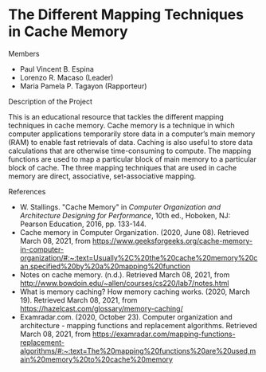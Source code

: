 # The Different Mapping Techniques in Cache Memory 
Members
- Paul Vincent B. Espina
- Lorenzo R. Macaso (Leader)
- Maria Pamela P. Tagayon (Rapporteur)

Description of the Project

This is an educational resource that tackles the different mapping techniques in cache memory. Cache memory is a technique in which computer applications temporarily store data in a
computer’s main memory (RAM) to enable fast retrievals of data. Caching is also useful to store
data calculations that are otherwise time-consuming to compute. The mapping functions are used
to map a particular block of main memory to a particular block of cache. The three mapping
techniques that are used in cache memory are direct, associative, set-associative mapping. 

References
- W. Stallings. "Cache Memory" in *Computer Organization and Architecture Designing for Performance*, 10th ed., Hoboken, NJ: Pearson Education, 2016, pp. 133-144.
- Cache memory in Computer Organization. (2020, June 08). Retrieved March 08, 2021,
from
https://www.geeksforgeeks.org/cache-memory-in-computer-organization/#:~:text=Usually%2C%20the%20cache%20memory%20can,specified%20by%20a%20mapping%20function
- Notes on cache memory. (n.d.). Retrieved March 08, 2021, from
http://www.bowdoin.edu/~allen/courses/cs220/lab7/notes.html
- What is memory caching? How memory caching works. (2020, March 19). Retrieved
March 08, 2021, from https://hazelcast.com/glossary/memory-caching/
- Examradar.com. (2020, October 23). Computer organization and architecture - mapping
functions and replacement algorithms. Retrieved March 08, 2021, from
https://examradar.com/mapping-functions-replacement-algorithms/#:~:text=The%20mapping%20functions%20are%20used,main%20memory%20to%20cache%20memory

